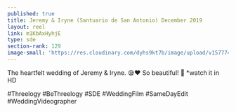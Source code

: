 ```yaml
---
published: true
title: Jeremy & Iryne (Santuario de San Antonio) December 2019
layout: reel
link: m1KbAxHyhjE
type: sde
section-rank: 129
image-small: 'https://res.cloudinary.com/dyhs9kt7b/image/upload/v1577743527/Jeremy-01a.jpg'
---
```

The heartfelt wedding of Jeremy & Iryne. 😪❤️ So beautiful! 💖
*watch it in HD

#Threelogy #BeThreelogy #SDE #WeddingFilm #SameDayEdit #WeddingVideographer